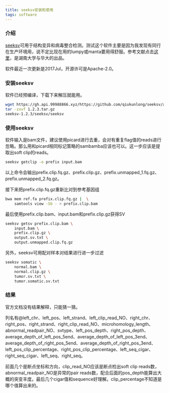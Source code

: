 ```yaml
---
title: seeksv安装和使用
tags: software
---
```


### 介绍

[seeksv](https://github.com/qiukunlong/seeksv)可用于结构变异和病毒整合检测。测试这个软件主要是因为我发现有同行在生产环境用，说不定比现在用的lumpy或manta要用得舒服。参考文献点击[这里](https://academic.oup.com/bioinformatics/article-abstract/33/2/184/2525700/Seeksv-an-accurate-tool-for-somatic-structural)，是湖南大学与华大的出品。

软件最近一次更新是2017Jul，开源许可是Apache-2.0。

### 安装seeksv

软件已经预编译，下载下来解压就能用。
```bash
wget https://gh.api.99988866.xyz/https://github.com/qiukunlong/seeksv/archive/refs/tags/1.2.3.tar.gz
tar -zxvf 1.2.3.tar.gz
seeksv-1.2.3/seeksv/seeksv
```

### 使用seeksv

软件输入是bam文件，建议使用picard进行去重，会对有重复flag值的reads进行忽略。那么用和picard相同标记策略的sambamba应该也可以。这一步应该是提取出soft clip的reads。

```bash
seeksv getclip -o prefix input.bam
```

以上命令会输出prefix.clip.fq.gz、prefix.clip.gz、prefix.unmapped_1.fq.gz、prefix.unmapped_2.fq.gz。

接下来把prefix.clip.fq.gz重新比对到参考基因组
```bash
bwa mem ref.fa prefix.clip.fq.gz |	\
	samtools view -Sb - > prefix.clip.bam
```

最后使用prefix.clip.bam、input.bam和prefix.clip.gz获得SV
```bash
seeksv getsv prefix.clip.bam \
	input.bam \
	prefix.clip.gz \
	output.sv.txt \
	output.unmapped.clip.fq.gz
```

另外，seeksv可用配对样本对结果进行进一步过滤
```bash
seeksv somatic \
	normal.bam \
	normal.clip.gz \
	tumor.sv.txt \
	tumor.somatic.sv.txt
```

### 结果

官方文档没有结果解释，只能猜一猜。

列名有@left_chr、left_pos、left_strand、left_clip_read_NO、right_chr、right_pos、right_strand、right_clip_read_NO、microhomology_length、abnormal_readpair_NO、svtype、left_pos_depth、right_pos_depth、average_depth_of_left_pos_5end、average_depth_of_left_pos_3end、average_depth_of_right_pos_5end、average_depth_of_right_pos_3end、left_pos_clip_percentage、right_pos_clip_percentage、left_seq_cigar、right_seq_cigar、left_seq、right_seq。

前面几个是断点坐标和方向，clip_read_NO应该是断点检出soft clip reads数，abnormal_readpair_NO是异常的pair reads数，配合后面的pos_depth能算出大概的突变丰度。最后几个cigar值和sequence好理解。clip_percentage不知道是哪个值算出来的。

